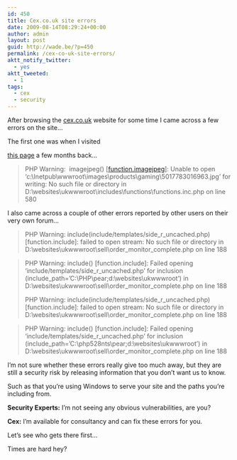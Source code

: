 ```yaml
---
id: 450
title: Cex.co.uk site errors
date: 2009-08-14T08:29:24+00:00
author: admin
layout: post
guid: http://wade.be/?p=450
permalink: /cex-co-uk-site-errors/
aktt_notify_twitter:
  - yes
aktt_tweeted:
  - 1
tags:
  - cex
  - security
---
```

<p class="lead">
  After browsing the <a href="http://www.cex.co.uk/">cex.co.uk</a> website for some time I came across a few errors on the site&#8230;
</p>

<!--more-->The first one was when I visited 

[this page](http://www.cex.co.uk/products/Gaming/PC%20Gaming/PC%20CD-ROM/index.php?sku=5017783016963) a few months back&#8230;

> PHP Warning:  imagejpeg() [<a href=&#8217;function.imagejpeg&#8217;>function.imagejpeg</a>]: Unable to open &#8216;c:\Inetpub\wwwroot\images\products\gaming\\5017783016963.jpg&#8217; for writing: No such file or directory in D:\websites\ukwwwroot\includes\functions\functions.inc.php on line 580

I also came across a couple of other errors reported by other users on their very own forum&#8230;

> PHP Warning: include(include/templates/side\_r\_uncached.php) [function.include]: failed to open stream: No such file or directory in D:\websites\ukwwwroot\sell\order\_monitor\_complete.php on line 188
  
> PHP Warning: include() [function.include]: Failed opening &#8216;include/templates/side\_r\_uncached.php&#8217; for inclusion (include\_path=&#8217;C:\PHP\pear;d:\websites\ukwwwroot&#8217;) in D:\websites\ukwwwroot\sell\order\_monitor_complete.php on line 188
> 
> PHP Warning: include(include/templates/side\_r\_uncached.php) [function.include]: failed to open stream: No such file or directory in D:\websites\ukwwwroot\sell\order\_monitor\_complete.php on line 188
  
> PHP Warning: include() [function.include]: Failed opening &#8216;include/templates/side\_r\_uncached.php&#8217; for inclusion (include\_path=&#8217;C:\php528nts\pear;d:\websites\ukwwwroot&#8217;) in D:\websites\ukwwwroot\sell\order\_monitor_complete.php on line 188

I&#8217;m not sure whether these errors really give too much away, but they are still a security risk by releasing information that you don&#8217;t want us to know.

Such as that you&#8217;re using Windows to serve your site and the paths you&#8217;re including from.

**Security Experts:** I&#8217;m not seeing any obvious vulnerabilities, are you?

**Cex:** I&#8217;m available for consultancy and can fix these errors for you.

Let&#8217;s see who gets there first&#8230;

Times are hard hey?